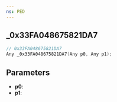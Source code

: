 ```yaml
---
ns: PED
---
```

## _0x33FA048675821DA7

```c
// 0x33FA048675821DA7
Any _0x33FA048675821DA7(Any p0, Any p1);
```

## Parameters
* **p0**:
* **p1**:
